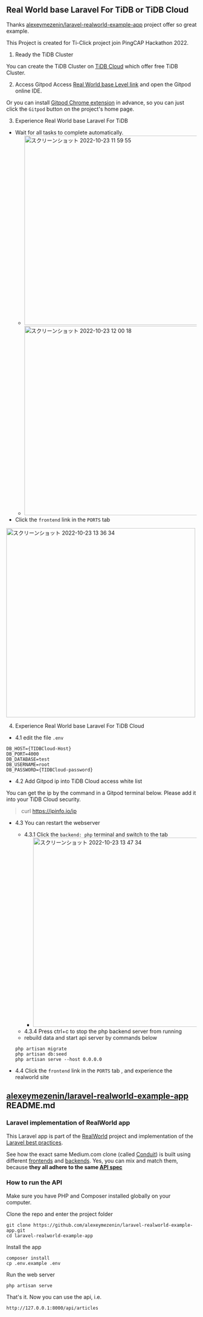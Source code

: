 ## Real World base Laravel For TiDB or TiDB Cloud

Thanks [alexeymezenin/laravel-realworld-example-app](https://github.com/alexeymezenin/laravel-realworld-example-app) project offer so great example.

This Project is created for Ti-Click project join PingCAP Hackathon 2022.

1. Ready the TiDB Cluster

You can create the TiDB Cluster on [TiDB Cloud](https://tidbcloud.com/) which offer free TiDB Cluster.

2. Access Gitpod
Access [Real World base Level link](https://github.com/ti-click/laravel-with-colopl-tidb-driver-realworld-example-app) and open the Gitpod online IDE.

Or you can install [Gitpod Chrome extension](https://chrome.google.com/webstore/detail/gitpod-always-ready-to-co/dodmmooeoklaejobgleioelladacbeki)  in advance, so you can just click the `Gitpod` button on the project's home page.

3. Experience Real World base Laravel For TiDB

* Wait for all tasks to complete automatically.
  * <img width="500" alt="スクリーンショット 2022-10-23 11 59 55" src="https://user-images.githubusercontent.com/689799/197371157-c30c79e0-bd9d-475f-ab97-a922139730e4.png">
  * <img width="500" alt="スクリーンショット 2022-10-23 12 00 18" src="https://user-images.githubusercontent.com/689799/197371170-c68615a3-9943-47b9-b7cb-94f516e82a44.png">
* Click the `frontend` link in the `PORTS` tab
<img width="500" alt="スクリーンショット 2022-10-23 13 36 34" src="https://user-images.githubusercontent.com/689799/197374055-e73261d1-6f21-4d59-9ac4-0ed54194770f.png">

4. Experience Real World base Laravel For TiDB Cloud

* 4.1 edit the file `.env`

```
DB_HOST={TIDBCloud-Host}
DB_PORT=4000
DB_DATABASE=test
DB_USERNAME=root
DB_PASSWORD={TIDBCloud-password}
```

* 4.2 Add Gitpod ip into TiDB Cloud access white list

You can get the ip by the command in a Gitpod terminal below. Please add it into your TiDB Cloud security.

> curl https://ipinfo.io/ip

* 4.3 You can restart the webserver 

  * 4.3.1 Click the `backend: php` terminal and switch to the tab
    * <img width="500" alt="スクリーンショット 2022-10-23 13 47 34" src="https://user-images.githubusercontent.com/689799/197374445-582dc113-895f-4253-b7b0-0cf97f2b0f35.png">
  * 4.3.4 Press ctrl+c to stop the php backend server from running
  * rebuild data and start api server by commands below
  ```
  php artisan migrate
  php artisan db:seed
  php artisan serve --host 0.0.0.0
  ```

* 4.4 Click the `frontend` link in the `PORTS` tab , and experience the realworld site



## [alexeymezenin/laravel-realworld-example-app](https://github.com/alexeymezenin/laravel-realworld-example-app) README.md

### Laravel implementation of RealWorld app

This Laravel app is part of the [RealWorld](https://github.com/gothinkster/realworld) project and implementation of the [Laravel best practices](https://github.com/alexeymezenin/laravel-best-practices).

See how the exact same Medium.com clone (called [Conduit](https://demo.realworld.io)) is built using different [frontends](https://codebase.show/projects/realworld?category=frontend) and [backends](https://codebase.show/projects/realworld?category=backend). Yes, you can mix and match them, because **they all adhere to the same [API spec](https://gothinkster.github.io/realworld/docs/specs/backend-specs/introduction)**

### How to run the API

Make sure you have PHP and Composer installed globally on your computer.

Clone the repo and enter the project folder

```
git clone https://github.com/alexeymezenin/laravel-realworld-example-app.git
cd laravel-realworld-example-app
```

Install the app

```
composer install
cp .env.example .env
```

Run the web server

```
php artisan serve
```

That's it. Now you can use the api, i.e.

```
http://127.0.0.1:8000/api/articles
```
